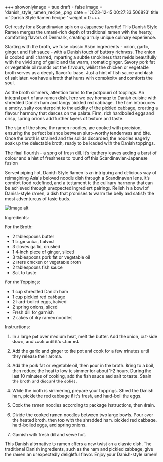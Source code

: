 +++ 
showonlyimage = true 
draft = false 
image = 'danish_style_ramen_recipe_.png'
date = '2023-12-15 00:27:33.506893' 
title = 'Danish Style Ramen Recipe ' 
weight = 0
+++ 
 
Get ready for a Scandinavian spin on a Japanese favorite! This Danish Style Ramen merges the umami-rich depth of traditional ramen with the hearty, comforting flavors of Denmark, creating a truly unique culinary experience. 

Starting with the broth, we fuse classic Asian ingredients - onion, garlic, ginger, and fish sauce - with a Danish touch of buttery richness. The onion is cooked until charred, imparting a subtle smokiness that melds beautifully with the vivid zing of garlic and the warm, aromatic ginger. Savory pork fat or vegetable oil rounds out the flavours, whilst the chicken or vegetable broth serves as a deeply flavorful base. Just a hint of fish sauce and dash of salt later, you have a broth that hums with complexity and comforts the soul.

As the broth simmers, attention turns to the potpourri of toppings. An integral part of any ramen dish, here we pay homage to Danish cuisine with shredded Danish ham and tangy pickled red cabbage. The ham introduces a smoky, salty counterpoint to the acidity of the pickled cabbage, creating a flavour harmony that dances on the palate. Firm, rich hardboiled eggs and crisp, spring onions add further layers of texture and taste.

The star of the show, the ramen noodles, are cooked with precision, ensuring the perfect balance between slurp-worthy tenderness and bite. Once the broth is strained and the solids discarded, the noodles eagerly soak up the delectable broth, ready to be loaded with the Danish toppings. 

The final flourish – a sprig of fresh dill. It’s feathery leaves adding a burst of colour and a hint of freshness to round off this Scandinavian-Japanese fusion.

Served piping hot, Danish Style Ramen is an intriguing and delicious way of reimagining Asia's beloved noodle dish through a Scandinavian lens. It’s comfort food redefined, and a testament to the culinary harmony that can be achieved through unexpected ingredient pairings. Relish in a bowl of Danish-style ramen, a dish that promises to warm the belly and satisfy the most adventurous of taste buds. 

![Image alt](/danish_style_ramen_recipe_.png '300px')

Ingredients: 

For the Broth:
- 2 tablespoons butter 
- 1 large onion, halved 
- 3 cloves garlic, crushed 
- 1 4-inch piece of ginger, sliced 
- 3 tablespoons pork fat or vegetable oil
- 2 liters chicken or vegetable broth 
- 2 tablespoons fish sauce 
- Salt to taste 

For the Toppings:
- 1 cup shredded Danish ham 
- 1 cup pickled red cabbage
- 2 hard-boiled eggs, halved 
- 2 spring onions, sliced 
- Fresh dill for garnish 
- 2 cakes of dry ramen noodles 

Instructions:

1. In a large pot over medium heat, melt the butter. Add the onion, cut-side down, and cook until it's charred. 

2. Add the garlic and ginger to the pot and cook for a few minutes until they release their aroma. 

3. Add the pork fat or vegetable oil, then pour in the broth. Bring to a boil, then reduce the heat to low to simmer for about 1-2 hours. During the last 10 minutes of cooking, add the fish sauce and salt to taste. Strain the broth and discard the solids. 

4. While the broth is simmering, prepare your toppings. Shred the Danish ham, pickle the red cabbage if it's fresh, and hard-boil the eggs. 

5. Cook the ramen noodles according to package instructions, then drain. 

6. Divide the cooked ramen noodles between two large bowls. Pour over the heated broth, then top with the shredded ham, pickled red cabbage, hard-boiled eggs, and spring onions. 

7. Garnish with fresh dill and serve hot. 

This Danish alternative to ramen offers a new twist on a classic dish. The traditional Danish ingredients, such as the ham and pickled cabbage, give the ramen an unexpectedly delightful flavor. Enjoy your Danish-style ramen!